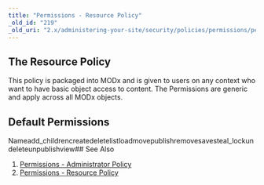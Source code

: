 ```yaml
---
title: "Permissions - Resource Policy"
_old_id: "219"
_old_uri: "2.x/administering-your-site/security/policies/permissions/permissions-resource-policy"
---
```


## The Resource Policy

This policy is packaged into MODx and is given to users on any context who want to have basic object access to content. The Permissions are generic and apply across all MODx objects.

## Default Permissions

Nameadd\_childrencreatedeletelistloadmovepublishremovesavesteal\_lockundeleteunpublishview## See Also

1. [Permissions - Administrator Policy](administering-your-site/security/policies/permissions/permissions-administrator-policy)
2. [Permissions - Resource Policy](administering-your-site/security/policies/permissions/permissions-resource-policy)